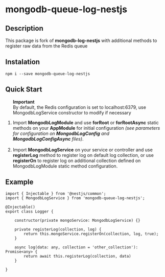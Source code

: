 # mongodb-queue-log-nestjs

## Description
This package is fork of <b>mongodb-log-nestjs</b> with additional methods to register raw data from the Redis queue

## Instalation
```npm i --save mongodb-queue-log-nestjs```

## Quick Start

<ol>

  **Important**
  <br>
  By default, the Redis configuration is set to localhost:6379, use MongodbLogService constructor to modify if necessary

  <li>Import <b>MongodbLogModule</b> and use <b>forRoot</b> or <b>forRootAsync</b> static methods on your <b>AppModule</b> for initial configuration <i>(see parameters for configuration on <b>MongodbLogConfig</b> and <b>MongodbLogConfigAsync</b> files)</i>. </li>
  <br>
  <li>Import <b>MongodbLogService</b> on your service or controller and use <b>registerLog</b> method to register log on default log collection, or use <b>registerOn</b> to register log on additional collection defined on MongodbLogModule static method configuration.</li>
</ol>

## Example

```node
import { Injectable } from '@nestjs/common';
import { MongodbLogService } from 'mongodb-queue-log-nestjs';

@Injectable()
export class Logger {

    constructor(private mongoService: MongodbLogService) {}

    private registerLog(collection, log) {
        return this.mongoService.registerOn(collection, log, true);
    }

    async log(data: any, collection = 'other_collection'): Promise<any> {
        return await this.registerLog(collection, data)
    }

}
```